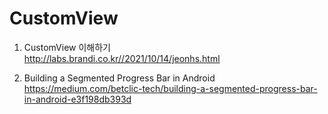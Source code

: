  # CustomView
 
1. CustomView 이해하기 <br>
   http://labs.brandi.co.kr//2021/10/14/jeonhs.html


2. Building a Segmented Progress Bar in Android <br>
https://medium.com/betclic-tech/building-a-segmented-progress-bar-in-android-e3f198db393d